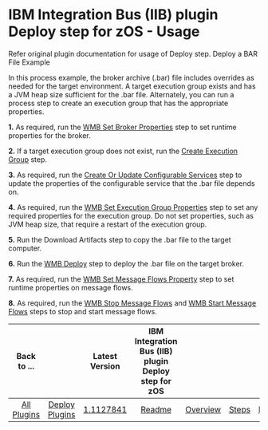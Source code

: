 
# IBM Integration Bus (IIB) plugin Deploy step for zOS - Usage

Refer original plugin documentation for usage of Deploy step. Deploy a BAR File Example

In this process example, the broker archive (.bar) file includes overrides as needed for the target environment. A target execution group exists and has a JVM heap size sufficient for the .bar file. Alternately, you can run a process step to create an execution group that has the appropriate properties.

**1.**  As required, run the [WMB Set Broker Properties](https://urbancode.github.io/IBM-UCx-PLUGIN-DOCS/UCD/WebSphereMessageBroker-CMP//#wmb_set_broker_properties) step to set runtime properties for the broker.

**2.**  If a target execution group does not exist, run the [Create Execution Group](https://urbancode.github.io/IBM-UCx-PLUGIN-DOCS/UCD/WebSphereMessageBroker-CMP//#create_execution_group) step.

**3.**  As required, run the [Create Or Update Configurable Services](https://urbancode.github.io/IBM-UCx-PLUGIN-DOCS/UCD/WebSphereMessageBroker-CMP//#create_or_update_configurable_service) step to update the properties of the configurable service that the .bar file depends on.

**4.**  As required, run the [WMB Set Execution Group Properties](https://urbancode.github.io/IBM-UCx-PLUGIN-DOCS/UCD/WebSphereMessageBroker-CMP//#wmb_set_execution_group_properties) step to set any required properties for the execution group. Do not set properties, such as JVM heap size, that require a restart of the execution group.

**5.**  Run the Download Artifacts step to copy the .bar file to the target computer.

**6.**  Run the [WMB Deploy](https://urbancode.github.io/IBM-UCx-PLUGIN-DOCS/UCD/WebSphereMessageBroker-CMP//#wmb_deploy) step to deploy the .bar file on the target broker.

**7.**  As required, run the [WMB Set Message Flows Property](https://urbancode.github.io/IBM-UCx-PLUGIN-DOCS/UCD/WebSphereMessageBroker-CMP//#wmb_set_message_flows_property) step to set runtime properties on message flows.

**8.**  As required, run the [WMB Stop Message Flows](https://urbancode.github.io/IBM-UCx-PLUGIN-DOCS/UCD/WebSphereMessageBroker-CMP//#wmb_stop_message_flows) and [WMB Start Message Flows](https://urbancode.github.io/IBM-UCx-PLUGIN-DOCS/UCD/WebSphereMessageBroker-CMP//#wmb_start_message_flows) steps to stop and start message flows.


|Back to ...||Latest Version|IBM Integration Bus (IIB) plugin Deploy step for zOS ||||
| :---: | :---: | :---: | :---: | :---: | :---: | :---: |
|[All Plugins](../../index.md)|[Deploy Plugins](../README.md)|[1.1127841](https://raw.githubusercontent.com/UrbanCode/IBM-UCD-PLUGINS/main/files/zos-ibm-integration-bus-ucd/ucd-zOS-WebSphereMessageBroker-CMP-1.1127841.zip)|[Readme](README.md)|[Overview](overview.md)|[Steps](steps.md)|[Downloads](downloads.md)|
